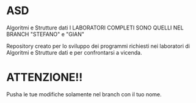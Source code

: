 # ASD
Algoritmi e Strutture dati
I LABORATORI COMPLETI SONO QUELLI NEL BRANCH "STEFANO" e "GIAN"

Repository creato per lo sviluppo dei programmi richiesti nei laboratori di Algoritmi e Strutture dati e per confrontarsi a vicenda.


# ATTENZIONE!!
Pusha le tue modifiche solamente nel branch con il tuo nome.
